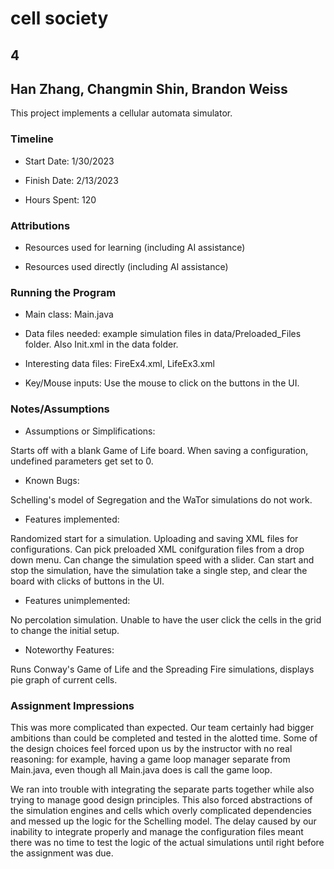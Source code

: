 # cell society
## 4
## Han Zhang, Changmin Shin, Brandon Weiss


This project implements a cellular automata simulator.

### Timeline

 * Start Date: 1/30/2023

 * Finish Date: 2/13/2023

 * Hours Spent: 120



### Attributions

 * Resources used for learning (including AI assistance)
 
 * Resources used directly (including AI assistance)


### Running the Program

 * Main class: Main.java

 * Data files needed: example simulation files in data/Preloaded_Files folder. Also Init.xml in the data folder.

 * Interesting data files: FireEx4.xml, LifeEx3.xml

 * Key/Mouse inputs: Use the mouse to click on the buttons in the UI.



### Notes/Assumptions

 * Assumptions or Simplifications:

 Starts off with a blank Game of Life board. When saving a configuration, undefined parameters get set to 0.

 * Known Bugs: 
 
 Schelling's model of Segregation and the WaTor simulations do not work.

 * Features implemented:

 Randomized start for a simulation. Uploading and saving XML files for configurations. Can pick preloaded XML conifguration files from a drop down menu. Can change the simulation speed with a slider. Can start and stop the simulation, have the simulation take a single step, and clear the board with clicks of buttons in the UI.

 * Features unimplemented: 
 
 No percolation simulation. Unable to have the user click the cells in the grid to change the initial setup.

 * Noteworthy Features:

Runs Conway's Game of Life and the Spreading Fire simulations, displays pie graph of current cells.


### Assignment Impressions

This was more complicated than expected. Our team certainly had bigger ambitions than could be completed and tested in the alotted time. Some of the design choices feel forced upon us by the instructor with no real reasoning: for example, having a game loop manager separate from Main.java, even though all Main.java does is call the game loop. 

We ran into trouble with integrating the separate parts together while also trying to manage good design principles. This also forced abstractions of the simulation engines and cells which overly complicated dependencies and messed up the logic for the Schelling model. The delay caused by our inability to integrate properly and manage the configuration files meant there was no time to test the logic of the actual simulations until right before the assignment was due.

